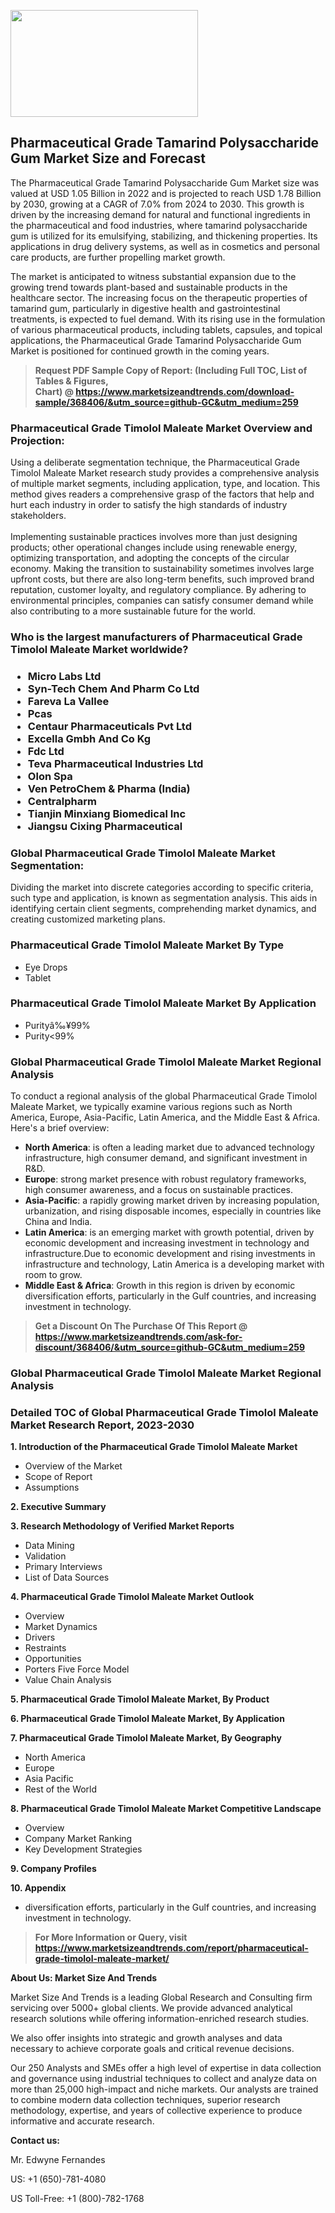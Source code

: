 <p><img class="alignnone size-medium wp-image-20088" src="https://ffe5etoiles.com/wp-content/uploads/2024/12/MST1-300x171.png" alt="" width="300" height="171" /></p><h2>Pharmaceutical Grade Tamarind Polysaccharide Gum Market Size and Forecast</h2><p>The Pharmaceutical Grade Tamarind Polysaccharide Gum Market size was valued at USD 1.05 Billion in 2022 and is projected to reach USD 1.78 Billion by 2030, growing at a CAGR of 7.0% from 2024 to 2030. This growth is driven by the increasing demand for natural and functional ingredients in the pharmaceutical and food industries, where tamarind polysaccharide gum is utilized for its emulsifying, stabilizing, and thickening properties. Its applications in drug delivery systems, as well as in cosmetics and personal care products, are further propelling market growth.</p><p>The market is anticipated to witness substantial expansion due to the growing trend towards plant-based and sustainable products in the healthcare sector. The increasing focus on the therapeutic properties of tamarind gum, particularly in digestive health and gastrointestinal treatments, is expected to fuel demand. With its rising use in the formulation of various pharmaceutical products, including tablets, capsules, and topical applications, the Pharmaceutical Grade Tamarind Polysaccharide Gum Market is positioned for continued growth in the coming years.</p></p><blockquote id="" class=""><strong>Request PDF Sample Copy of Report: (Including Full TOC, List of Tables &amp; Figures, Chart)&nbsp;@&nbsp;<strong><a href="https://www.marketsizeandtrends.com/download-sample/368406/&utm_source=github-GC&utm_medium=259" target="_blank">https://www.marketsizeandtrends.com/download-sample/368406/&utm_source=github-GC&utm_medium=259</a></strong></strong></blockquote><h3 id="" class="">Pharmaceutical Grade Timolol Maleate Market&nbsp;Overview and Projection:</h3><p id="" class="">Using a deliberate segmentation technique, the Pharmaceutical Grade Timolol Maleate Market research study provides a comprehensive analysis of multiple market segments, including application, type, and location. This method gives readers a comprehensive grasp of the factors that help and hurt each industry in order to satisfy the high standards of industry stakeholders. <br /> <br />Implementing sustainable practices involves more than just designing products; other operational changes include using renewable energy, optimizing transportation, and adopting the concepts of the circular economy. Making the transition to sustainability sometimes involves large upfront costs, but there are also long-term benefits, such improved brand reputation, customer loyalty, and regulatory compliance. By adhering to environmental principles, companies can satisfy consumer demand while also contributing to a more sustainable future for the world.</p><h3 id="" class="">Who is the largest manufacturers of&nbsp;Pharmaceutical Grade Timolol Maleate Market worldwide?</h3><h3 class=""><p><ul><li>Micro Labs Ltd </li><li> Syn-Tech Chem And Pharm Co Ltd </li><li> Fareva La Vallee </li><li> Pcas </li><li> Centaur Pharmaceuticals Pvt Ltd </li><li> Excella Gmbh And Co Kg </li><li> Fdc Ltd </li><li> Teva Pharmaceutical Industries Ltd </li><li> Olon Spa </li><li> Ven PetroChem & Pharma (India) </li><li> Centralpharm </li><li> Tianjin Minxiang Biomedical Inc </li><li> Jiangsu Cixing Pharmaceutical</li></ul></p></h3><h3 id="" class="">Global&nbsp;Pharmaceutical Grade Timolol Maleate Market Segmentation:</h3><p id="" class="">Dividing the market into discrete categories according to specific criteria, such type and application, is known as segmentation analysis. This aids in identifying certain client segments, comprehending market dynamics, and creating customized marketing plans.</p><h3 id="" class="">Pharmaceutical Grade Timolol Maleate Market&nbsp;By Type</h3><p><p><ul><li>Eye Drops</li><li> Tablet</p></li></ul></p></p><h3 id="" class="">Pharmaceutical Grade Timolol Maleate Market&nbsp;By Application</h3><p class=""><p><ul><li>Purityâ‰¥99%</li><li> Purity<99%</li></ul></p></p><h3 id="" class="">Global Pharmaceutical Grade Timolol Maleate Market Regional Analysis</h3><p id="" class="">To conduct a regional analysis of the global Pharmaceutical Grade Timolol Maleate Market, we typically examine various regions such as North America, Europe, Asia-Pacific, Latin America, and the Middle East &amp; Africa. Here's a brief overview:</p><ul><li><strong>North America</strong>: is often a leading market due to advanced technology infrastructure, high consumer demand, and significant investment in R&amp;D.</li><li><strong>Europe</strong>: strong market presence with robust regulatory frameworks, high consumer awareness, and a focus on sustainable practices.</li><li><strong>Asia-Pacific</strong>: a rapidly growing market driven by increasing population, urbanization, and rising disposable incomes, especially in countries like China and India.</li><li><strong>Latin America</strong>: is an emerging market with growth potential, driven by economic development and increasing investment in technology and infrastructure.Due to economic development and rising investments in infrastructure and technology, Latin America is a developing market with room to grow.</li><li><strong>Middle East &amp; Africa</strong>: Growth in this region is driven by economic diversification efforts, particularly in the Gulf countries, and increasing investment in technology.</li></ul><blockquote id="" class=""><strong>Get a Discount On The Purchase Of This Report @ <strong><a href="https://www.marketsizeandtrends.com/ask-for-discount/368406/&utm_source=github-GC&utm_medium=259" target="_blank">https://www.marketsizeandtrends.com/ask-for-discount/368406/&utm_source=github-GC&utm_medium=259</a></strong></strong></blockquote><h3 id="" class="">Global Pharmaceutical Grade Timolol Maleate Market Regional Analysis</h3><h3 id="" class="">Detailed TOC of Global Pharmaceutical Grade Timolol Maleate Market Research Report, 2023-2030</h3><p id="" class=""><strong>1. Introduction of the Pharmaceutical Grade Timolol Maleate Market</strong></p><ul><li>Overview of the Market</li><li>Scope of Report</li><li>Assumptions</li></ul><p id="" class=""><strong>2. Executive Summary</strong></p><p id="" class=""><strong>3. Research Methodology of Verified Market Reports</strong></p><ul><li>Data Mining</li><li>Validation</li><li>Primary Interviews</li><li>List of Data Sources</li></ul><p id="" class=""><strong>4. Pharmaceutical Grade Timolol Maleate Market Outlook</strong></p><ul><li>Overview</li><li>Market Dynamics</li><li>Drivers</li><li>Restraints</li><li>Opportunities</li><li>Porters Five Force Model</li><li>Value Chain Analysis</li></ul><p id="" class=""><strong>5. Pharmaceutical Grade Timolol Maleate Market, By Product</strong></p><p id="" class=""><strong>6. Pharmaceutical Grade Timolol Maleate Market, By Application</strong></p><p id="" class=""><strong>7. Pharmaceutical Grade Timolol Maleate Market, By Geography</strong></p><ul><li>North America</li><li>Europe</li><li>Asia Pacific</li><li>Rest of the World</li></ul><p id="" class=""><strong>8. Pharmaceutical Grade Timolol Maleate Market Competitive Landscape</strong></p><ul><li>Overview</li><li>Company Market Ranking</li><li>Key Development Strategies</li></ul><p id="" class=""><strong>9. Company Profiles</strong></p><p id="" class=""><strong>10. Appendix</strong></p><ul><li>diversification efforts, particularly in the Gulf countries, and increasing investment in technology.</li></ul><blockquote id="" class=""><strong>For More Information or Query, visit <strong><strong><a href="https://www.marketsizeandtrends.com/report/pharmaceutical-grade-timolol-maleate-market/" target="_blank">https://www.marketsizeandtrends.com/report/pharmaceutical-grade-timolol-maleate-market/</a></strong></strong></strong></blockquote><p id="" class=""><strong>About Us: Market Size And Trends</strong></p><p id="" class="">Market Size And Trends is a leading Global Research and Consulting firm servicing over 5000+ global clients. We provide advanced analytical research solutions while offering information-enriched research studies.</p><p id="" class="">We also offer insights into strategic and growth analyses and data necessary to achieve corporate goals and critical revenue decisions.</p><p id="" class="">Our 250 Analysts and SMEs offer a high level of expertise in data collection and governance using industrial techniques to collect and analyze data on more than 25,000 high-impact and niche markets. Our analysts are trained to combine modern data collection techniques, superior research methodology, expertise, and years of collective experience to produce informative and accurate research.</p><p id="" class=""><strong>Contact us:</strong></p><p id="" class="">Mr. Edwyne Fernandes</p><p id="" class="">US: +1 (650)-781-4080</p><p id="" class="">US Toll-Free: +1 (800)-782-1768</p>
